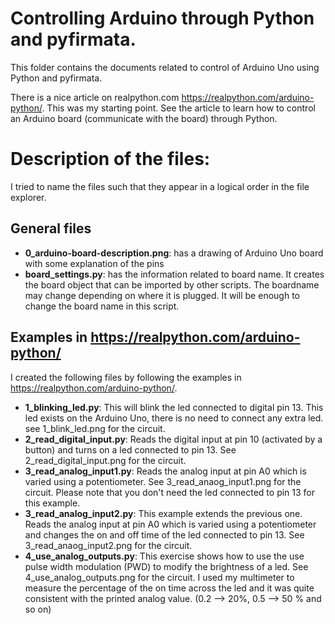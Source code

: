 # Controlling Arduino through Python and pyfirmata.
This folder contains the documents related to control of Arduino Uno 
using Python and pyfirmata.

There is a nice article on realpython.com https://realpython.com/arduino-python/. This was my starting point. See the article to learn how to control an Arduino board (communicate with the board) through Python. 

# Description of the files:

I tried to name the files such that they appear in a logical order in the file explorer. 

## General files
* **0_arduino-board-description.png**: has a drawing of Arduino Uno board with some explanation of the pins
* **board_settings.py**: has the information related to board name. It creates the board object that can be imported by other scripts. The boardname may change depending on where it is plugged. It will be enough to change the board name in this script. 

## Examples in https://realpython.com/arduino-python/ 
I created the following files by following the examples in https://realpython.com/arduino-python/.
* **1_blinking_led.py**: This will blink the led connected to digital pin 13. This led exists on the Arduino Uno, there is no need to connect any extra led. see 1_blink_led.png for the circuit.
* **2_read_digital_input.py**: Reads the digital input at pin 10 (activated by a button) and turns on a led connected to pin 13. See 2_read_digital_input.png for the circuit. 
* **3_read_analog_input1.py**: Reads the analog input at pin A0 which is varied using a potentiometer. See 3_read_anaog_input1.png for the circuit. Please note that you don't need the led connected to pin 13 for this example.
* **3_read_analog_input2.py**: This example extends the previous one. Reads the analog input at pin A0 which is varied using a potentiometer and changes the on and off time of the led connected to pin 13. See 3_read_anaog_input2.png for the circuit. 
* **4_use_analog_outputs.py**: This exercise shows how to use the use pulse width modulation (PWD) to modify the brightness of a led. See 4_use_analog_outputs.png for the circuit. I used my multimeter to measure the percentage of the on time across the led and it was quite consistent with the printed analog value. (0.2 --> 20%, 0.5 --> 50 % and so on)

